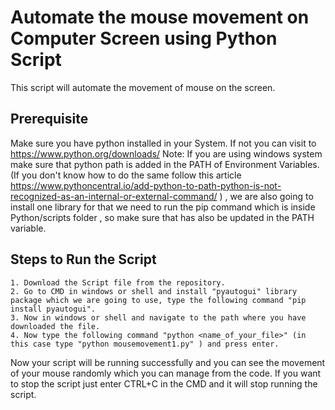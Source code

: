 # Automate the mouse movement on Computer Screen using Python Script
This script will automate the movement of mouse on the screen.

## Prerequisite 

Make sure you have python installed in your System. If not you can visit to https://www.python.org/downloads/ 
Note: If you are using windows system make sure that python path is added in the PATH of Environment Variables.(If you don't know how to do the same follow this article https://www.pythoncentral.io/add-python-to-path-python-is-not-recognized-as-an-internal-or-external-command/ ) , we are also going to install one library for that we need to run the pip command which is inside Python/scripts folder , so make sure that has also be updated in the PATH variable.

## Steps to Run the Script

	1. Download the Script file from the repository.
	2. Go to CMD in windows or shell and install "pyautogui" library package which we are going to use, type the following command "pip install pyautogui".
	3. Now in windows or shell and navigate to the path where you have downloaded the file.
	4. Now type the following command "python <name_of_your_file>" (in this case type "python mousemovement1.py" ) and press enter.
	
Now your script will be running successfully and you can see the movement of your mouse randomly which you can manage from the code.
If you want to stop the script just enter CTRL+C in the CMD and it will stop running the script.
